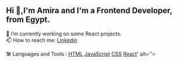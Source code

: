 ## Hi 👋,I'm Amira and I'm a Frontend Developer, from Egypt.
 🔭 I’m currently working on some React projects.<br>
 📫 How to reach me: [Linkedin](https://www.linkedin.com/public-profile/settings?lipi=urn%3Ali%3Apage%3Ad_flagship3_profile_self_edit_contact-info%3By225f30STX%2BJJBtM8uK8ow%3D%3D)


 🛠️ Languages and Tools :
  <a href="https://www.flaticon.com/free-icons/html" title="html icons">HTML</a>
  <a href="https://www.flaticon.com/free-icons/java" title="java icons">JavaScript</a>
  <a href="https://www.flaticon.com/free-icons/css" title="css icons">CSS</a>
  <a href="https://www.flaticon.com/free-icons/react" title="react icons">React</a>' alt=''>
  
<!--
**amira3a/amira3a** is a ✨ _special_ ✨ repository because its `README.md` (this file) appears on your GitHub profile.

Here are some ideas to get you started:

- 🔭 I’m currently working on ...
- 🌱 I’m currently learning ...
- 👯 I’m looking to collaborate on ...
- 🤔 I’m looking for help with ...
- 💬 Ask me about ...
- 📫 How to reach me: ...
- 😄 Pronouns: ...
- ⚡ Fun fact: ...
-->
